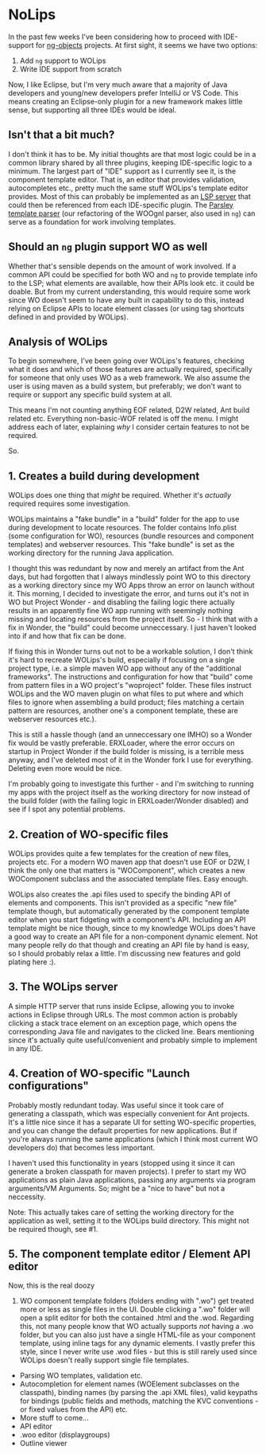 # NoLips

In the past few weeks I've been considering how to proceed with IDE-support for [ng-objects](https://www.fermentedshark.com/) projects. At first sight, it seems we have two options:

1. Add `ng` support to WOLips
2. Write IDE support from scratch

Now, I like Eclipse, but I'm very much aware that a majority of Java developers and young/new developers prefer IntelliJ or VS Code. This means creating an Eclipse-only plugin for a new framework makes little sense, but supporting all three IDEs would be ideal.

## Isn't that a bit much?

I don't think it has to be. My initial thoughts are that most logic could be in a common library shared by all three plugins, keeping IDE-specific logic to a minimum. The largest part of "IDE" support as I currently see it, is the component template editor. That is, an editor that provides validation, autocompletes etc., pretty much the same stuff WOLips's template editor provides. Most of this can probably be implemented as an [LSP server](https://en.wikipedia.org/wiki/Language_Server_Protocol) that could then be referenced from each IDE-specific plugin. The [Parsley template parser](https://github.com/undur/Parsley) (our refactoring of the WOOgnl parser, also used in `ng`) can serve as a foundation for work involving templates.

## Should an `ng` plugin support WO as well

Whether that's sensible depends on the amount of work involved. If a common API could be specified for both WO and `ng` to provide template info to the LSP; what elements are available, how their APIs look etc. it could be doable. But from my current understanding, this would require some work since WO doesn't seem to have any built in capability to do this, instead relying on Eclipse APIs to locate element classes (or using tag shortcuts defined in and provided by WOLips).

## Analysis of WOLips

To begin somewhere, I've been going over WOLips's features, checking what it does and which of those features are actually required, specifically for someone that only uses WO as a web framework. We also assume the user is using maven as a build system, but preferably; we don't want to require or support any specific build system at all.

This means I'm not counting anything EOF related, D2W related, Ant build related etc. Everything non-basic-WOF related is off the menu. I might address each of later, explaining _why_ I consider certain features to not be required.

So.


## 1. Creates a build during development

WOLips does one thing that *might* be required. Whether it's *actually* required requires some investigation.

WOLips maintains a "fake bundle" in a "build" folder for the app to use during development to locate resources. The folder contains Info.plist (some configuration for WO), resources (bundle resources and component templates) and webserver resources. This "fake bundle" is set as the working directory for the running Java application.

I thought this was redundant by now and merely an artifact from the Ant days, but had forgotten that I always mindlessly point WO to this directory as a working directory since my WO Apps throw an error on launch without it. This morning, I decided to investigate the error, and turns out it's not in WO but Project Wonder - and disabling the failing logic there actually results in an apparently fine WO app running with seemingly nothing missing and locating resources from the project itself. So - I think that with a fix in Wonder, the "build" could become unneccessary. I just haven't looked into if and how that fix can be done.

If fixing this in Wonder turns out not to be a workable solution, I don't think it's hard to recreate WOLips's build, especially if focusing on a single project type, i.e. a simple maven WO app without any of the "additional frameworks". The instructions and configuration for how that "build" come from pattern files in a WO project's "woproject" folder. These files instruct WOLips and the WO maven plugin on what files to put where and which files to ignore when assembling a build product; files matching a certain pattern are resources, another one's a component template, these are webserver resources etc.).

This is still a hassle though (and an unneccessary one IMHO) so a Wonder fix would be vastly preferable. ERXLoader, where the error occurs on startup in Project Wonder if the build folder is missing, is a terrible mess anyway, and I've deleted most of it in the Wonder fork I use for everything. Deleting even more would be nice.

I'm probably going to investigate this further - and I'm switching to running my apps with the project itself as the working directory for now instead of the build folder (with the failing logic in ERXLoader/Wonder disabled) and see if I spot any potential problems.


## 2. Creation of WO-specific files

WOLips provides quite a few templates for the creation of new files, projects etc. For a modern WO maven app that doesn't use EOF or D2W, I think the only one that matters is "WOComponent", which creates a new WOComponent subclass and the associated template files. Easy enough.

WOLips also creates the .api files used to specify the binding API of elements and components. This isn't provided as a specific "new file" template though, but automatically generated by the component template editor when you start fidgeting with a component's API. Including an API template might be nice though, since to my knowledge WOLips does't have a good way to create an API file for a non-component dynamic element. Not many people relly do that though and creating an API file by hand is easy, so I  should probably relax a little. I'm discussing new features and gold plating here :).


## 3. The WOLips server

A simple HTTP server that runs inside Eclipse, allowing you to invoke actions in Eclipse through URLs. The most common action is probably clicking a stack trace element on an exception page, which opens the corresponding Java file and navigates to the clicked line. Bears mentioning since it's actually quite useful/convenient and probably simple to implement in any IDE.


## 4. Creation of WO-specific "Launch configurations"

Probably mostly redundant today. Was useful since it took care of generating a classpath, which was especially convenient for Ant projects. It's a little nice since it has a separate UI for setting WO-specific properties, and you can change the default properties for new applications. But if you're always running the same applications (which I think most current WO developers do) that becomes less important.

I haven't used this functionality in years (stopped using it since it can generate a broken classpath for maven projects). I prefer to start my WO applications as plain Java applications, passing any arguments via program arguments/VM Arguments. So; might be a "nice to have" but not a neccessity.

Note: This actually takes care of setting the working directory for the application as well, setting it to the WOLips build directory. This might not be required though, see #1.


## 5. The component template editor / Element API editor

Now, this is the real doozy

1. WO component template folders (folders ending with ".wo") get treated more or less as single files in the UI. Double clicking a ".wo" folder will open a split editor for both the contained .html and the .wod. Regarding this, not many people know that WO actually supports _not_ having a .wo folder, but you can also just have a single HTML-file as your component template, using inline tags for any dynamic elements. I vastly prefer this style, since I never write use .wod files - but this is still rarely used since WOLips doesn't really support single file templates.

* Parsing WO templates, validation etc.
* Autocompletion for element names (WOElement subclasses on the classpath), binding names (by parsing the .api XML files), valid keypaths for bindings (public fields and methods, matching the KVC conventions - or fixed values from the API) etc.
* More stuff to come...
* API editor
* .woo editor (displaygroups)
* Outline viewer